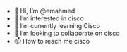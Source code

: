 - 👋 Hi, I’m @emahmed
- 👀 I’m interested in cisco
- 🌱 I’m currently learning Cisco
- 💞️ I’m looking to collaborate on cisco
- 📫 How to reach me cisco

<!---
emahmed/emahmed is a ✨ special ✨ repository because its `README.md` (this file) appears on your GitHub profile.
You can click the Preview link to take a look at your changes.
--->
